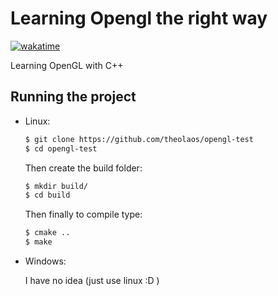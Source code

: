 # Learning Opengl the right way

[![wakatime](https://wakatime.com/badge/user/018c54ba-f9f5-426e-9733-6deb502d647d/project/018ec319-e3b5-44c1-a251-4afc86f341d2.svg)](https://wakatime.com/badge/user/018c54ba-f9f5-426e-9733-6deb502d647d/project/018ec319-e3b5-44c1-a251-4afc86f341d2)

Learning OpenGL with C++

## Running the project

- Linux:

    ```bash
    $ git clone https://github.com/theolaos/opengl-test
    $ cd opengl-test
    ```
    Then create the build folder:
    ```bash
    $ mkdir build/
    $ cd build
    ```
    Then finally to compile type:
    ```bash
    $ cmake ..
    $ make
    ```

- Windows:

    I have no idea (just use linux :D )
